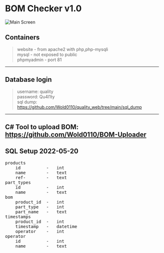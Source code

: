 # BOM Checker v1.0

![Main Screen](https://github.com/Wold0110/quality_web/blob/main/img/main_screen.png?raw=true)

## Containers
> website       - from apache2 with php,php-mysqli  
> mysql         - not exposed to public  
> phpmyadmin    - port 81
---

## Database login
> username: quality  
> password: Qu4l1ty  
> sql dump: https://github.com/Wold0110/quality_web/tree/main/sql_dump
---

## C# Tool to upload BOM: https://github.com/Wold0110/BOM-Uploader
## SQL Setup 2022-05-20
<pre>
products
    id          -   int
    name        -   text
    ref-        -   text
part_types
    id          -   int
    name        -   text
bom
    product_id  -   int
    part_type   -   int
    part_name   -   text
timestamps
    product_id  -   int
    timestamp   -   datetime
    operator    -   int
operator
    id          -   int
    name        -   text
</pre>
